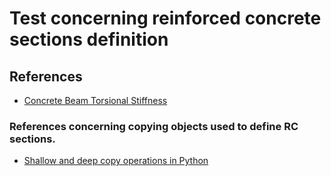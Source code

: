 # Test concerning reinforced concrete sections definition

## References

- [Concrete Beam Torsional Stiffness](https://docs.bentley.com/LiveContent/web/RAM%20Structural%20System%20Help%20Complete-v5/en/GUID-F812B55C-A8C7-4BE0-BCAC-179CCECE56D1.html)

### References concerning copying objects used to define RC sections.

- [Shallow and deep copy operations in Python](https://docs.python.org/3/library/copy.html)
